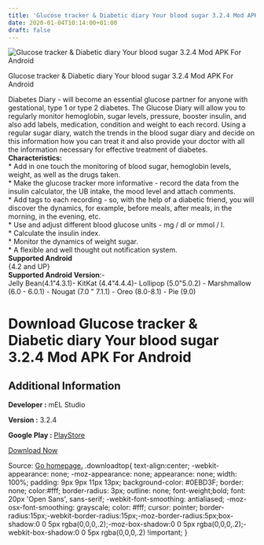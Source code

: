 ```yaml
---
title: 'Glucose tracker & Diabetic diary Your blood sugar 3.2.4 Mod APK For Android'
date: 2020-01-04T10:14:00+01:00
draft: false
---
```


![Glucose tracker & Diabetic diary Your blood sugar 3.2.4 Mod APK For Android](https://i0.wp.com/apkhome.net/wp-content/uploads/2020/01/Glucose-tracker-Diabetic-diary-Your-blood-sugar-3.2.4-Mod.png "Glucose tracker & Diabetic diary Your blood sugar 3.2.4 Mod APK For Android")

  

Glucose tracker & Diabetic diary Your blood sugar 3.2.4 Mod APK For Android

Diabetes Diary - will become an essential glucose partner for anyone with gestational, type 1 or type 2 diabetes. The Glucose Diary will allow you to regularly monitor hemoglobin, sugar levels, pressure, booster insulin, and also add labels, medication, condition and weight to each record. Using a regular sugar diary, watch the trends in the blood sugar diary and decide on this information how you can treat it and also provide your doctor with all the information necessary for effective treatment of diabetes.  
**Characteristics:**  
\* Add in one touch the monitoring of blood sugar, hemoglobin levels, weight, as well as the drugs taken.  
\* Make the glucose tracker more informative - record the data from the insulin calculator, the UB intake, the mood level and attach comments.  
\* Add tags to each recording - so, with the help of a diabetic friend, you will discover the dynamics, for example, before meals, after meals, in the morning, in the evening, etc.  
\* Use and adjust different blood glucose units - mg / dl or mmol / l.  
\* Calculate the insulin index.  
\* Monitor the dynamics of weight sugar.  
\* A flexible and well thought out notification system.  
**Supported Android**  
{4.2 and UP}  
**Supported Android Version**:-  
Jelly Bean(4.1"4.3.1)- KitKat (4.4"4.4.4)- Lollipop (5.0"5.0.2) - Marshmallow (6.0 - 6.0.1) - Nougat (7.0 " 7.1.1) - Oreo (8.0-8.1) - Pie (9.0)

Download Glucose tracker & Diabetic diary Your blood sugar 3.2.4 Mod APK For Android
====================================================================================

Additional Information
----------------------

**Developer :** mEL Studio

**Version :** 3.2.4

**Google Play :** [PlayStore](https://play.google.com/store/apps/details?id=melstudio.msugar&hl=en)

  

[Download Now](https://store4app.co/post/glucose-tracker-amp-diabetic-diary-your-blood-sugar-3-2-4-mod-apk-for-android_1578122013)

  
Source: [Go homepage.](https://store4app.co/post/glucose-tracker-amp-diabetic-diary-your-blood-sugar-3-2-4-mod-apk-for-android_1578122013) .downloadtop{ text-align:center; -webkit-appearance: none; -moz-appearance: none; appearance: none; width: 100%; padding: 9px 9px 11px 13px; background-color: #0EBD3F; border: none; color:#fff; border-radius: 3px; outline: none; font-weight;bold; font: 20px 'Open Sans', sans-serif; -webkit-font-smoothing: antialiased; -moz-osx-font-smoothing: grayscale; color: #fff; cursor: pointer; border-radius:15px;-webkit-border-radius:15px;-moz-border-radius:5px;box-shadow:0 0 5px rgba(0,0,0,.2);-moz-box-shadow:0 0 5px rgba(0,0,0,.2);-webkit-box-shadow:0 0 5px rgba(0,0,0,.2) !important; }